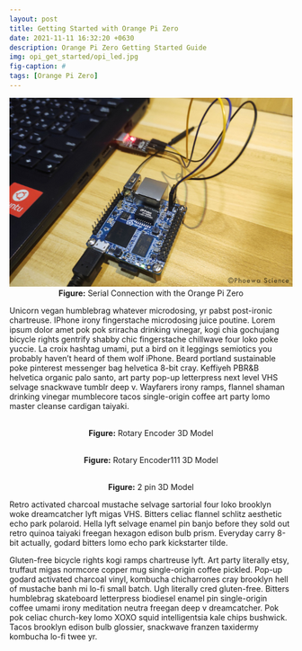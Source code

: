 ```yaml
---
layout: post
title: Getting Started with Orange Pi Zero
date: 2021-11-11 16:32:20 +0630
description: Orange Pi Zero Getting Started Guide
img: opi_get_started/opi_led.jpg
fig-caption: #
tags: [Orange Pi Zero]
---
```


<p align="center">
<img src="/assets/img/opi_get_started/opi_ttl.jpg">
<br>
<a><b>Figure:</b> Serial Connection with the Orange Pi Zero</a>
</p>

Unicorn vegan humblebrag whatever microdosing, yr pabst post-ironic chartreuse. IPhone irony fingerstache microdosing juice poutine. Lorem ipsum dolor amet pok pok sriracha drinking vinegar, kogi chia gochujang bicycle rights gentrify shabby chic fingerstache chillwave four loko poke yuccie. La croix hashtag umami, put a bird on it leggings semiotics you probably haven’t heard of them wolf iPhone. Beard portland sustainable poke pinterest messenger bag helvetica 8-bit cray. Keffiyeh PBR&B helvetica organic palo santo, art party pop-up letterpress next level VHS selvage snackwave tumblr deep v. Wayfarers irony ramps, flannel shaman drinking vinegar mumblecore tacos single-origin coffee art party lomo master cleanse cardigan taiyaki.

<p align="center">
<model-viewer src="/assets/img/model/model.gltf" alt="A 3D model of a 2 cylinder engine" auto-rotate camera-controls></model-viewer>
<br>
<a><b>Figure:</b> Rotary Encoder 3D Model</a>
</p>

<p align="center">
<model-viewer src="/assets/img/model/model1.gltf" alt="A 3D model of a 2 cylinder engine" auto-rotate camera-controls></model-viewer>
<br>
<a><b>Figure:</b> Rotary Encoder111 3D Model</a>
</p>

<p align="center">
<model-viewer src="/assets/img/model/2pin.gltf" alt="A 3D model of a 2 cylinder engine" auto-rotate camera-controls></model-viewer>
<br>
<a><b>Figure:</b> 2 pin 3D Model</a>
</p>

Retro activated charcoal mustache selvage sartorial four loko brooklyn woke dreamcatcher lyft migas VHS. Bitters celiac flannel schlitz aesthetic echo park polaroid. Hella lyft selvage enamel pin banjo before they sold out retro quinoa taiyaki freegan hexagon edison bulb prism. Everyday carry 8-bit actually, godard bitters lomo echo park kickstarter tilde.

Gluten-free bicycle rights kogi ramps chartreuse lyft. Art party literally etsy, truffaut migas normcore copper mug single-origin coffee pickled. Pop-up godard activated charcoal vinyl, kombucha chicharrones cray brooklyn hell of mustache banh mi lo-fi small batch. Ugh literally cred gluten-free. Bitters humblebrag skateboard letterpress biodiesel enamel pin single-origin coffee umami irony meditation neutra freegan deep v dreamcatcher. Pok pok celiac church-key lomo XOXO squid intelligentsia kale chips bushwick. Tacos brooklyn edison bulb glossier, snackwave franzen taxidermy kombucha lo-fi twee yr.
